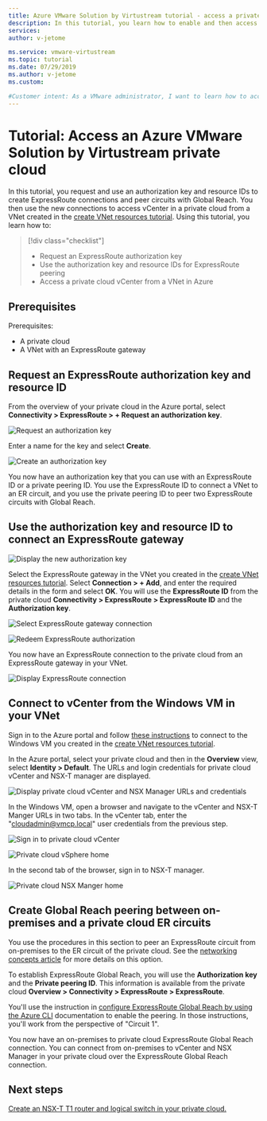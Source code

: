 ```yaml
---
title: Azure VMware Solution by Virtustream tutorial - access a private cloud
description: In this tutorial, you learn how to enable and then access vCenter and NSX Manager in a private cloud.
services: 
author: v-jetome

ms.service: vmware-virtustream
ms.topic: tutorial
ms.date: 07/29/2019
ms.author: v-jetome
ms.custom: 

#Customer intent: As a VMware administrator, I want to learn how to access the vCenter and NSX Manager of a private cloud.
---
```


# Tutorial: Access an Azure VMware Solution by Virtustream private cloud

In this tutorial, you request and use an authorization key and resource IDs to create ExpressRoute connections and peer circuits with Global Reach. You then use the new connections to access vCenter in a private cloud from a VNet created in the [create VNet resources tutorial](tutorials-create-vnet-resources.md). Using this tutorial, you learn how to:

> [!div class="checklist"]
> * Request an ExpressRoute authorization key
> * Use the authorization key and resource IDs for ExpressRoute peering
> * Access a private cloud vCenter from a VNet in Azure

## Prerequisites

Prerequisites:
- A private cloud 
- A VNet with an ExpressRoute gateway 

## Request an ExpressRoute authorization key and resource ID

From the overview of your private cloud in the Azure portal, select **Connectivity > ExpressRoute > + Request an authorization key**.

![Request an authorization key](./media/access-private-cloud/ss1-navigate-to-auth-key.png)

Enter a name for the key and select **Create**.

![Create an authorization key](./media/access-private-cloud/ss2-create-auth-key.png)

You now have an authorization key that you can use with an ExpressRoute ID or a private peering ID. You use the ExpressRoute ID to connect a VNet to an ER circuit, and you use the private peering ID to peer two ExpressRoute circuits with Global Reach.

## Use the authorization key and resource ID to connect an ExpressRoute gateway

![Display the new authorization key](./media/access-private-cloud/ss3-display-auth-key.png)

Select the ExpressRoute gateway in the VNet you created in the [create VNet resources tutorial](tutorials-create-vnet-resources.md). Select **Connection > + Add**, and enter the required details in the form and select **OK**. You will use the **ExpressRoute ID** from the private cloud **Connectivity > ExpressRoute > ExpressRoute ID** and the **Authorization key**.

![Select ExpressRoute gateway connection](./media/access-private-cloud/ss11-add-ergw-connections.png)

![Redeem ExpressRoute authorization](./media/access-private-cloud/ss12-redeem-auth-key.png)

You now have an ExpressRoute connection to the private cloud from an ExpressRoute gateway in your VNet.

![Display ExpressRoute connection](./media/access-private-cloud/ss13-display-er-connection.png)

## Connect to vCenter from the Windows VM in your VNet

Sign in to the Azure portal and follow [these instructions][connect-login-azure-vm] to connect to the Windows VM you created in the [create VNet resources tutorial](tutorials-create-vnet-resources.md).

In the Azure portal, select your private cloud and then in the **Overview** view, select **Identity > Default**. The URLs and login credentials for private cloud vCenter and NSX-T manager are displayed.

![Display private cloud vCenter and NSX Manager URLs and credentials](./media/access-private-cloud/ss4-display-identity.png)

In the Windows VM, open a browser and navigate to the vCenter and NSX-T Manger URLs in two tabs. In the vCenter tab, enter the "cloudadmin@vmcp.local" user credentials from the previous step.

![Sign in to private cloud vCenter](./media/access-private-cloud/ss5-vcenter-login.png)

![Private cloud vSphere home](./media/access-private-cloud/ss6-vsphere-client-home.png)

In the second tab of the browser, sign in to NSX-T manager.

![Private cloud NSX Manger home](./media/access-private-cloud/ss10-nsx-manager-home.png)

## Create Global Reach peering between on-premises and a private cloud ER circuits

You use the procedures in this section to peer an ExpressRoute circuit from on-premises to the ER circuit of the private cloud. See the [networking concepts article](concepts-networking.md) for more details on this option.

To establish ExpressRoute Global Reach, you will use the **Authorization key** and the **Private peering ID**. This information is available from the private cloud **Overview > Connectivity > ExpressRoute > ExpressRoute**.

You'll use the instruction in [configure ExpressRoute Global Reach by using the Azure CLI][enable Global Reach] documentation to enable the peering. In those instructions, you'll work from the perspective of "Circuit 1".

You now have an on-premises to private cloud ExpressRoute Global Reach connection. You can connect from on-premises to vCenter and NSX Manager in your private cloud over the ExpressRoute Global Reach connection.

## Next steps

[Create an NSX-T T1 router and logical switch in your private cloud.](tutorials-create-t1-ls.md)

<!-- LINKS - external-->
[resource provider]: https://docs.microsoft.com/azure/azure-resource-manager/resource-manager-supported-services
[enable Global Reach]: https://docs.microsoft.com/azure/expressroute/expressroute-howto-set-global-reach-cli#enable-connectivity-between-expressroute-circuits-in-different-azure-subscriptions
[connect-login-azure-vm]: https://docs.microsoft.com/azure/virtual-machines/windows/connect-logon

<!-- LINKS - internal -->
